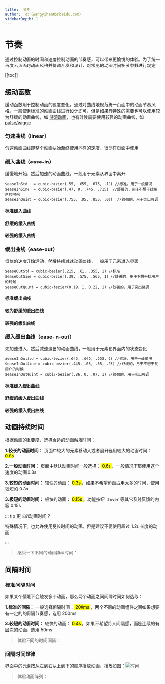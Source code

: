 ```yaml
---
title:  节奏
author:  dz（wangyihan05@baidu.com）
sidebarDepth: 1
---
```


# 节奏

通过控制动画的时间和速度控制动画的节奏感，可以带来更愉悦的体验。为了统一百度云页面的动画风格并协调开发和设计，对常见的动画时间相关参数进行规定


[[toc]]

## 缓动函数

缓动函数用于控制动画的速度变化，通过对曲线地规范统一页面中的动画节奏风格。一般使用标准的动画曲线进行设计即可，但是如果有特殊的需要也可以使用较为舒缓的动画曲线，如 [涟漪动画](/animate/Base.html#涟漪)，也有时候需要使用较强的动画曲线，如 [pulse/wiggle](/animate/Base.html#强调)

### 匀速曲线（linear）

匀速动画曲线即整个动画从始至终使用同样的速度，很少在页面中使用

<cubic-bezier :param="[0, 0, 0, 0]" />

### 缓入曲线（ease-in）

缓慢地开始，然后加速的动画曲线，一般用于元素从界面中离开

```stylus
$easeInStd   = cubic-bezier(.55, .055, .675, .19) //标准，用于一般情况
$easeInSine  = cubic-bezier(.47, 0, .745, .715)  //舒缓的，用于不想干扰用户的时候
$easeInQuint = cubic-bezier(.755, .05, .855, .06)  //较强的，用于突出强调
```

#### 标准缓入曲线

<cubic-bezier :param="[.55, .055, .675, .19]" />

#### 舒缓的缓入曲线

<cubic-bezier :param="[.47, 0, .745, .715]" />

#### 较强的缓入曲线

<cubic-bezier :param="[.755, .05, .855, .06]" />

### 缓出曲线（ease-out）

很快的速度开始运动，然后持续减速动画曲线，一般用于元素进入界面

```stylus
$easeOutStd = cubic-bezier(.215, .61, .355, 1) //标准 
$easeOutSine = cubic-bezier(.39, .575, .565, 1) //舒缓的，用于不想干扰用户的时候
$easeOutQuint = cubic-bezier(0.19, 1, 0.22, 1) //较强的，用于突出强调
```

#### 标准缓出曲线 

<cubic-bezier :param="[.215, .61, .355, 1]" />

#### 较为舒缓的缓出曲线 

<cubic-bezier :param="[.39, .575, .565, 1]" />

#### 较强的缓出曲线 

<cubic-bezier :param="[0.19, 1, 0.22, 1]" />

### 缓入缓出曲线（ease-in-out）

先加速进入，然后减速退出的动画曲线，一般用于元素在界面内的状态变化

```stylus
$easeInOutStd = cubic-bezier(.645, .045, .355, 1) //标准，用于一般情况
$easeInOutSine = cubic-bezier(.445, .05, .55, .95) //舒缓的，用于不想干扰用户的时候
$easeInOutQuint = cubic-bezier(.86, 0, .07, 1) //较强的，用于突出强调
```

#### 标准缓入缓出曲线

<cubic-bezier :param="[.645, .045, .355, 1]" />

#### 舒缓的缓入缓出曲线

<cubic-bezier :param="[.445, .05, .55, .95]" />

#### 较强的缓入缓出曲线

<cubic-bezier :param="[.86, 0, .07, 1]" />

## 动画持续时间

根据动画的重要度，选择合适的动画触发时间：

**1.较长的动画时间：** 页面中较大的元素移动入或者展开选用较大的动画时间：<mark> 0.8s </mark>

**2.一般动画时间：** 页面中默认动画时间一般选择：<mark>  0.6s </mark>，一般情况下都使用这个速度的动画 0.3s

**3.较短的动画时间：** 较快的动画： <mark>  0.3s </mark>，如果不希望动画占用太多的时间，使用较短的 0.3s

**3.极短的动画时间：** 极快的动画： <mark>  0.15s </mark>，功能按钮 `:hover` 等其它及时反馈的内容 0.15s

::: tip  更长的动画时间？

特殊情况下，也允许使用更长时间的动画。但是建议不要使用超过 1.2s 长度的动画

:::

>感受一下不同的动画持续时间：

<ani-base :animate="['time-800ms','time-600ms','time-400ms','time-200ms']"/>

## 间隔时间

### 标准间隔时间

如果某个情境下会触发多个动画，那么两个动画之间间隔时间如何选取：

**1.标准的间隔：** 一般选择间隔时间：<mark>  200ms </mark>，两个不同的动画组件之间如果想要有一定的的间隔节奏感，选用 200ms

**3.较短的动画时间：** 较快的动画： <mark>  0.4s </mark>，如果不希望给人间隔感，而是连续的有层次的动画，选用 50ms

>体验不同的时间间隔：

<ani-base :type="'list'" :animate="['delay-200ms']"/>

<ani-base :type="'list'" :animate="['delay-50ms']"/>

### 间隔时间规律

界面中的元素按从左到右从上到下的顺序播放动画，播放如图：![时间](http://baiduyun-guideline.bj.bcebos.com/animate%2Ftime.png)

>体验动画阵列：

<ani-base :type="'list-2'" :animate="['delay-50ms']"/>




